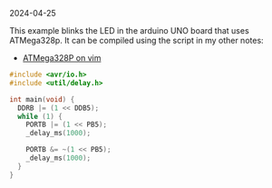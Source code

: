 2024-04-25

This example blinks the LED in the arduino UNO board that uses ATMega328p.
It can be compiled using the script in my other notes:

- [ATMega328P on vim](embedded_development/atmega328p/atmega328p_on_vim.md)

```c
#include <avr/io.h>
#include <util/delay.h>

int main(void) {
  DDRB |= (1 << DDB5);
  while (1) {
    PORTB |= (1 << PB5);
    _delay_ms(1000);

    PORTB &= ~(1 << PB5);
    _delay_ms(1000);
  }
}
```
